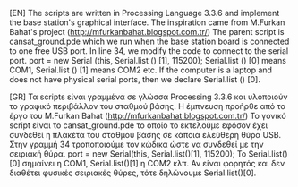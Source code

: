 [EN]
The scripts are written in Processing Language 3.3.6 and implement the base station's graphical interface. The inspiration came from
M.Furkan Bahat's project (http://mfurkanbahat.blogspot.com.tr/)
The parent script is cansat_ground.pde which we run when the base station board is connected to
one free USB port.
In line 34, we modify the code to connect to the serial port.
port = new Serial (this, Serial.list () [1], 115200);
Serial.list () [0] means COM1, Serial.list () [1] means COM2 etc. 
If the computer is a laptop and does not have physical serial ports, then we declare Serial.list () [0].

[GR]
Τα scripts είναι γραμμένα σε γλώσσα Processing 3.3.6 και υλοποιούν το γραφικό περιβάλλον του σταθμού βάσης. Η έμπνευση προήρθε από τo 
έργο του M.Furkan Bahat (http://mfurkanbahat.blogspot.com.tr/)
Το γονικό script είναι το cansat_ground.pde το οποίο το εκτελούμε εφόσον έχει συνδεθεί η πλακέτα του σταθμού βάσης σε 
κάποια ελεύθερη θύρα USB.
Στην γραμμή 34 τροποποιούμε τον κώδικα ώστε να συνδεθεί με την σειριακή θύρα.
port = new Serial(this, Serial.list()[1], 115200);
Το Serial.list()[0] σημαίνει η COM1, Serial.list()[1] η COM2 κλπ. Αν είναι φορητός και δεν διαθέτει φυσικές σειριακές θύρες, τότε
δηλώνουμε Serial.list()[0].
